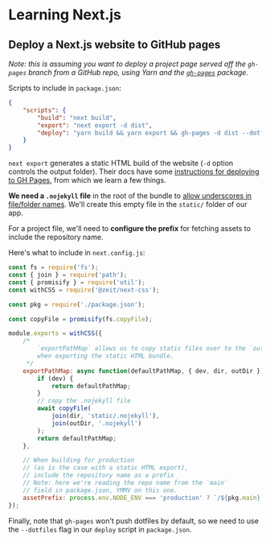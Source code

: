 # Learning Next.js 

## Deploy a Next.js website to GitHub pages

_Note: this is assuming you want to deploy a project page served off the `gh-pages` branch from a GitHub repo, using Yarn and the [`gh-pages`](https://npmjs.com/package/gh-pages) package._

Scripts to include in `package.json`:

```json
{
	"scripts": {
		"build": "next build",
		"export": "next export -d dist",
		"deploy": "yarn build && yarn export && gh-pages -d dist --dotfiles"
	}
}
```

`next export` generates a static HTML build of the website (`-d` option controls the output folder). Their docs have some [instructions for deploying to GH Pages](https://github.com/zeit/next.js/wiki/Deploying-a-Next.js-app-into-GitHub-Pages), from which we learn a few things.

__We need a `.nojekyll` file__ in the root of the bundle to [allow underscores in file/folder names](https://github.blog/2009-12-29-bypassing-jekyll-on-github-pages/). We'll create this empty file in the `static/` folder of our app.

For a project file, we'll need to __configure the prefix__ for fetching assets to include the repository name.

Here's what to include in `next.config.js`:

```js
const fs = require('fs');
const { join } = require('path');
const { promisify } = require('util');
const withCSS = require('@zeit/next-css');

const pkg = require('./package.json');

const copyFile = promisify(fs.copyFile);

module.exports = withCSS({
	/*
		`exportPathMap` allows us to copy static files over to the `outDir`
		when exporting the static HTML bundle.
	 */
	exportPathMap: async function(defaultPathMap, { dev, dir, outDir }) {
		if (dev) {
			return defaultPathMap;
		}
		// copy the .nojekyll file
		await copyFile(
			join(dir, 'static/.nojekyll'),
			join(outDir, '.nojekyll')
		);
		return defaultPathMap;
	},

	// When building for production 
	// (as is the case with a static HTML export),
	// include the repository name as a prefix 
	// Note: here we're reading the repo name from the `main`
	// field in package.json, YMMV on this one.
	assetPrefix: process.env.NODE_ENV === 'production' ? `/${pkg.main}` : ''
});
```

Finally, note that `gh-pages` won't push dotfiles by default, so we need to use the `--dotfiles` flag in our `deploy` script in `package.json`.